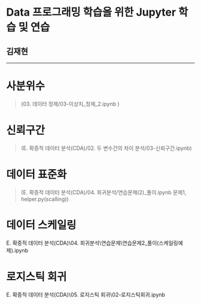 # Data 프로그래밍 학습을 위한 Jupyter 학습 및 연습
## 김재현
----------
# 사분위수
> (03. 데이터 정제/03-이상치_정제_2.ipynb
)
# 신뢰구간
>(E. 확증적 데이터 분석(CDA)/02. 두 변수간의 차이 분석/03-신뢰구간.ipynb)

# 데이터 표준화
> (E. 확증적 데이터 분석(CDA)/04. 회귀분석/연습문제(2)_풀이.ipynb 문제1, helper.py(scalling))

# 데이터 스케일링
E. 확증적 데이터 분석(CDA)\04. 회귀분석\연습문제\연습문제2_풀이(스케일링예제).ipynb

# 로지스틱 회귀
E. 확증적 데이터 분석(CDA)\05. 로지스틱 회귀\02-로지스틱회귀.ipynb